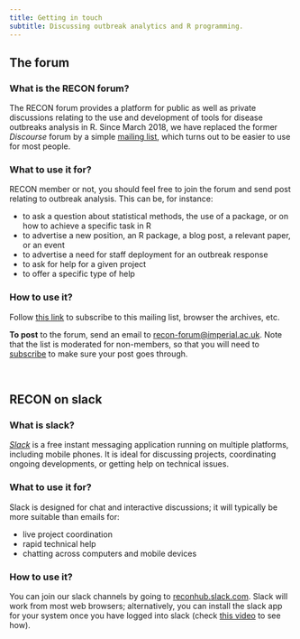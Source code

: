 ```yaml
---
title: Getting in touch
subtitle: Discussing outbreak analytics and R programming.
---
```



## The forum

### What is the RECON forum?

The RECON forum provides a platform for public as well as private discussions relating to the use and development of tools for disease outbreaks analysis in R. Since March 2018, we have replaced the former *Discourse* forum by a simple [mailing list](https://mailman.ic.ac.uk/mailman/listinfo/recon-forum), which turns out to be easier to use for most people. 


### What to use it for?

RECON member or not, you should feel free to join the forum and send post
relating to outbreak analysis. This can be, for instance:

- to ask a question about statistical methods, the use of a package, or on how
  to achieve a specific task in R
- to advertise a new position, an R package, a blog post, a relevant paper, or
  an event
- to advertise a need for staff deployment for an outbreak response
- to ask for help for a given project
- to offer a specific type of help





### How to use it?

Follow [this link](https://mailman.ic.ac.uk/mailman/listinfo/recon-forum) to subscribe to this mailing list, browser the archives, etc. 

**To post** to the forum, send an email to [recon-forum@imperial.ac.uk](mailto:recon-forum@imperial.ac.uk). Note that the list is moderated for non-members, so that you will need to [subscribe](https://mailman.ic.ac.uk/mailman/listinfo/recon-forum) to make sure your post goes through.

<br>




## RECON on slack

### What is slack?

[*Slack*](https://slack.com/) is a free instant messaging application running on multiple platforms, including mobile phones. It is ideal for discussing projects, coordinating ongoing developments, or getting help on technical issues.


### What to use it for?

Slack is designed for chat and interactive discussions; it will typically be more suitable than emails for:

- live project coordination
- rapid technical help
- chatting across computers and mobile devices



### How to use it?

You can join our slack channels by going to [reconhub.slack.com](https://reconhub.slack.com). Slack will work from most web browsers; alternatively, you can install the slack app for your system once you have logged into slack (check [this video](https://www.youtube.com/watch?v=vKeo1YTVfZI) to see how).

